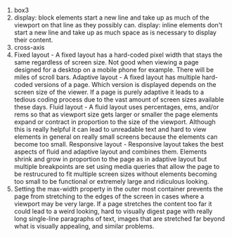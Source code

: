 1. box3
2. display: block elements start a new line and take up as much of the viewport on that line as they possibly can. 
   display: inline elements don't start a new line and take up as much space as is necessary to display their content.
3. cross-axis
4. Fixed layout - A fixed layout has a hard-coded pixel width that stays the same regardless of screen size. Not good when viewing a page designed for a desktop on a mobile phone for example. There will be miles of scroll bars.
   Adaptive layout - A fixed layout has multiple hard-coded versions of a page. Which version is displayed depends on the screen size of the viewer. If a page is purely adaptive it leads to a tedious coding process due to the vast amount of screen sizes available these days.
   Fluid layout - A fluid layout uses percentages, ems, and/or rems so that as viewport size gets larger or smaller the page elements expand or contract in proportion to the size of the viewport. Although this is really helpful it can lead to unreadable text and hard to view elements in general on really small screens because the elements can become too small.
   Responsive layout - Responsive layout takes the best aspects of fluid and adaptive layout and combines them. Elements shrink and grow in proportion to the page as in adaptive layout but multiple breakpoints are set using media queries that allow the page to be restrucured to fit multiple screen sizes without elements becoming too small to be functional or extremely large and ridiculous looking.
5. Setting the max-width property in the outer most container prevents the page from stretching to the edges of the screen in cases where a viewport may be very large. If a page stretches the content too far it could lead to a weird looking, hard to visually digest page with really long single-line paragraphs of text, images that are stretched far beyond what is visually appealing, and similar problems.


